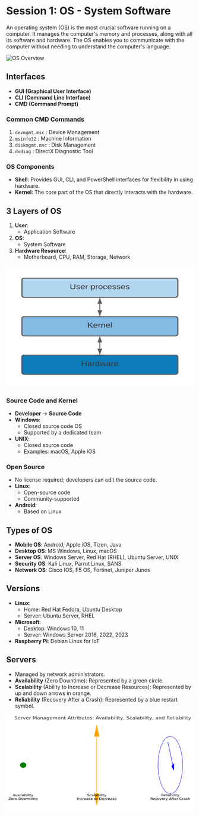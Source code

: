 # Session 1: OS - System Software

An operating system (OS) is the most crucial software running on a computer. It manages the computer's memory and processes, along with all its software and hardware. The OS enables you to communicate with the computer without needing to understand the computer's language.

![OS Overview](https://indiafreenotes.com/wp-content/uploads/2020/03/topic-1.jpg)

## Interfaces

- **GUI (Graphical User Interface)**
- **CLI (Command Line Interface)**
- **CMD (Command Prompt)**

### Common CMD Commands

1. `devmgmt.msc` : Device Management
2. `msinfo32` : Machine Information
3. `diskmgmt.msc` : Disk Management
4. `dxdiag` : DirectX Diagnostic Tool

### OS Components

- **Shell**: Provides GUI, CLI, and PowerShell interfaces for flexibility in using hardware.
- **Kernel**: The core part of the OS that directly interacts with the hardware.

## 3 Layers of OS

1. **User**:
   - Application Software
2. **OS**:
   - System Software
3. **Hardware Resource**:
   - Motherboard, CPU, RAM, Storage, Network



![OS Layers](https://raw.githubusercontent.com/karthikeya03/Drive-Ready/main/Picture2.png)



### Source Code and Kernel

- **Developer** -> **Source Code**
- **Windows**:
  - Closed source code OS
  - Supported by a dedicated team
- **UNIX**:
  - Closed source code
  - Examples: macOS, Apple iOS

### Open Source

- No license required; developers can edit the source code.
- **Linux**:
  - Open-source code
  - Community-supported
- **Android**:
  - Based on Linux

## Types of OS

- **Mobile OS**: Android, Apple iOS, Tizen, Java
- **Desktop OS**: MS Windows, Linux, macOS
- **Server OS**: Windows Server, Red Hat (RHEL), Ubuntu Server, UNIX
- **Security OS**: Kali Linux, Parrot Linux, SANS
- **Network OS**: Cisco IOS, F5 OS, Fortinet, Juniper Junos

## Versions

- **Linux**:
  - Home: Red Hat Fedora, Ubuntu Desktop
  - Server: Ubuntu Server, RHEL
- **Microsoft**:
  - Desktop: Windows 10, 11
  - Server: Windows Server 2016, 2022, 2023
- **Raspberry Pi**: Debian Linux for IoT

## Servers

- Managed by network administrators.
- **Availability** (Zero Downtime): Represented by a green circle.
- **Scalability** (Ability to Increase or Decrease Resources): Represented by up and down arrows in orange.
- **Reliability** (Recovery After a Crash): Represented by a blue restart symbol.

![OS Layers](https://raw.githubusercontent.com/karthikeya03/Drive-Ready/main/image.png)